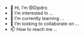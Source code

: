 - 👋 Hi, I’m @Dipdro
- 👀 I’m interested in ...
- 🌱 I’m currently learning ...
- 💞️ I’m looking to collaborate on ...
- 📫 How to reach me ...

<!---
Dipdro/Dipdro is a ✨ special ✨ repository because its `README.md` (this file) appears on your GitHub profile.
You can click the Preview link to take a look at your changes.
--->
